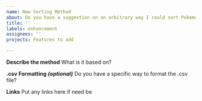 ```yaml
---
name: New Sorting Method
about: Do you have a suggestion on an arbitrary way I could sort Pokemon?
title: ''
labels: enhancement
assignees: ''
projects: Features to add

---
```


**Describe the method**
What is it based on?

**.csv Formatting *(optional)***
Do you have a specific way to format the .csv file?

**Links**
Put any links here if need be
